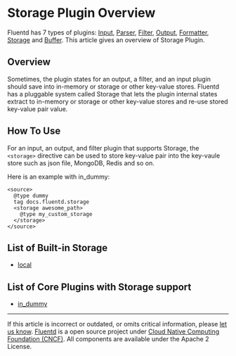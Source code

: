 # Storage Plugin Overview

Fluentd has 7 types of plugins: [Input](/plugins/input/input-plugin-overview.md),
[Parser](/articles/parser-plugin-overview.md), [Filter](/articles/filter-plugin-overview.md),
[Output](/plugins/output/output-plugin-overview.md),
[Formatter](/articles/formatter-plugin-overview.md),
[Storage](/articles/storage-plugin-overview.md) and [Buffer](/articles/buffer-plugin-overview.md).
This article gives an overview of Storage Plugin.


## Overview

Sometimes, the plugin states for an output, a filter, and an input
plugin should save into in-memory or storage or other key-value stores.
Fluentd has a pluggable system called Storage that lets the plugin
internal states extract to in-memory or storage or other key-value
stores and re-use stored key-value pair value.


## How To Use

For an input, an output, and filter plugin that supports Storage, the
`<storage>` directive can be used to store key-value pair into the
key-vaule store such as json file, MongoDB, Redis and so on.

Here is an example with in\_dummy:

``` {.CodeRay}
<source>
  @type dummy
  tag docs.fluentd.storage
  <storage awesome_path>
    @type my_custom_storage
  </storage>
</source>
```


## List of Built-in Storage

-   [local](/articles/storage_local.md)


## List of Core Plugins with Storage support

-   [in\_dummy](/plugins/input/in_dummy.md)


------------------------------------------------------------------------

If this article is incorrect or outdated, or omits critical information, please [let us know](https://github.com/fluent/fluentd-docs/issues?state=open).
[Fluentd](http://www.fluentd.org/) is a open source project under [Cloud Native Computing Foundation (CNCF)](https://cncf.io/). All components are available under the Apache 2 License.
